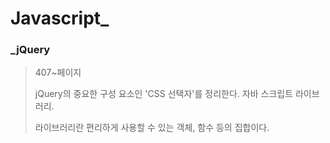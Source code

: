 # Javascript_

### _jQuery

>407~페이지
>
>jQuery의 중요한 구성 요소인 'CSS 선택자'를 정리한다. 자바 스크립트 라이브러리.
>
>라이브러리란 편리하게 사용할 수 있는 객체, 함수 등의 집합이다.



